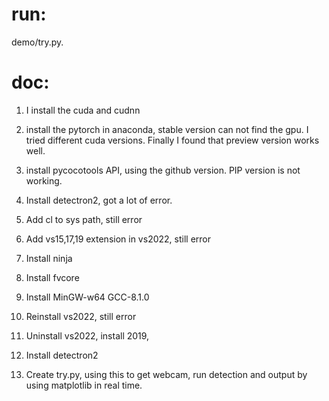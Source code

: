# run:

demo/try.py.

# doc:

1.	I install the cuda and cudnn
 
2.	install the pytorch in anaconda, stable version can not find the gpu. I tried different cuda versions. Finally I found that preview version works well.
 
3.	install pycocotools API, using the github version. PIP version is not working.
4.	Install detectron2, got a lot of error.
5.	Add cl to sys path, still error
6.	Add vs15,17,19 extension in vs2022, still error
7.	Install ninja
8.	Install fvcore
9.	Install MinGW-w64  GCC-8.1.0
 
10.	Reinstall vs2022, still error
11.	Uninstall vs2022, install 2019,
12.	Install detectron2
13.	Create try.py, using this to get webcam, run detection and output by using matplotlib in real time.
